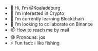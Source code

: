 - 👋 Hi, I’m @Koaladeburg
- 👀 I’m interested in Crypto
- 🌱 I’m currently learning Blockchain
- 💞️ I’m looking to collaborate on Binance
- 📫 How to reach me by mail
- 😄 Pronouns: jos
- ⚡ Fun fact: i like fishing

<!---
Koaladeburg/Koaladeburg is a ✨ special ✨ repository because its `README.md` (this file) appears on your GitHub profile.
You can click the Preview link to take a look at your changes.
--->
